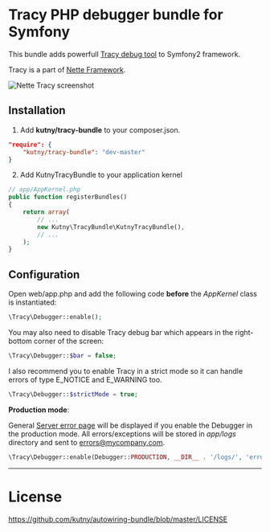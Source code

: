 Tracy PHP debugger bundle for Symfony
=====================================

This bundle adds powerfull [Tracy debug tool](https://github.com/nette/tracy) to Symfony2 framework.

Tracy is a part of [Nette Framework](http://nette.org/).

![Nette Tracy screenshot](http://files.nette.org/2398/debugger1.png)

Installation
------------

1) Add __kutny/tracy-bundle__ to your composer.json.

~~~~~ json
"require": {
    "kutny/tracy-bundle": "dev-master"
}
~~~~~

2) Add KutnyTracyBundle to your application kernel

~~~~~ php
// app/AppKernel.php
public function registerBundles()
{
    return array(
        // ...
        new Kutny\TracyBundle\KutnyTracyBundle(),
        // ...
    );
}
~~~~~

Configuration
-------------

Open web/app.php and add the following code **before** the _AppKernel_ class is instantiated:

~~~~~ php
\Tracy\Debugger::enable();
~~~~~

You may also need to disable Tracy debug bar which appears in the right-bottom corner of the screen:

~~~~~ php
\Tracy\Debugger::$bar = false;
~~~~~

I also recommend you to enable Tracy in a strict mode so it can handle errors of type E_NOTICE and E_WARNING too.

~~~~~ php
\Tracy\Debugger::$strictMode = true;
~~~~~

**Production mode**:

General [Server error page](http://files.nette.org/2398/debugger3.png) will be displayed if you enable the Debugger in the production mode. All errors/exceptions will be stored in _app/logs_ directory and sent to errors@mycompany.com.

~~~~~ php
\Tracy\Debugger::enable(Debugger::PRODUCTION, __DIR__ . '/logs/', 'errors@mycompany.com');
~~~~~

-------------

License
=======

https://github.com/kutny/autowiring-bundle/blob/master/LICENSE